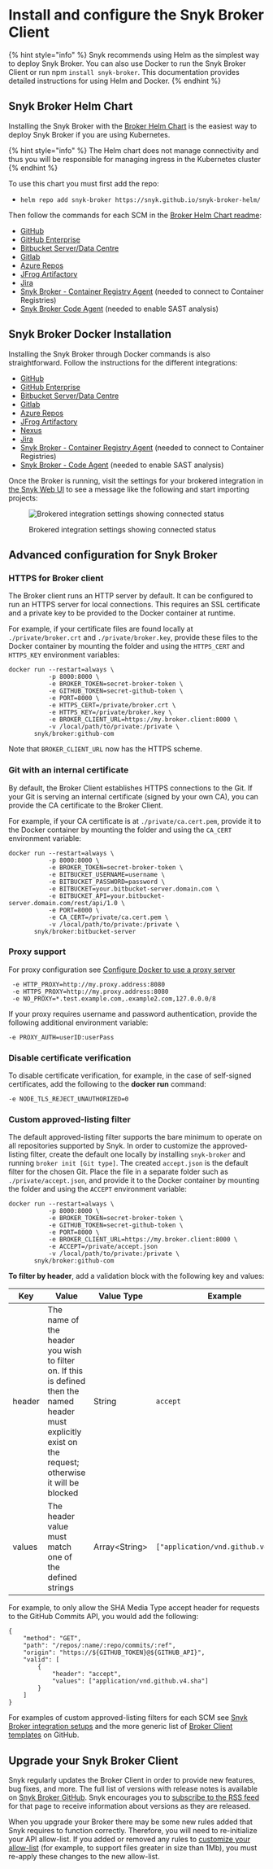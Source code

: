 # Install and configure the Snyk Broker Client

{% hint style="info" %}
Snyk recommends using Helm as the simplest way to deploy Snyk Broker. You can also use Docker to run the Snyk Broker Client or run npm `install snyk-broker`. This documentation provides detailed instructions for using Helm and Docker.
{% endhint %}

## Snyk Broker Helm Chart

Installing the Snyk Broker with the [Broker Helm Chart](https://github.com/snyk/snyk-broker-helm) is the easiest way to deploy Snyk Broker if you are using Kubernetes.&#x20;

{% hint style="info" %}
The Helm chart does not manage connectivity and thus you will be responsible for managing ingress in the Kubernetes cluster
{% endhint %}

To use this chart you must first add the repo:&#x20;

* `helm repo add snyk-broker https://snyk.github.io/snyk-broker-helm/`

Then follow the commands for each SCM in the [Broker Helm Chart readme](https://github.com/snyk/snyk-broker-helm):

* [GitHub ](https://github.com/snyk/snyk-broker-helm#githubcom)
* [GitHub Enterprise](https://github.com/snyk/snyk-broker-helm#github-enterprise)
* [Bitbucket Server/Data Centre](https://github.com/snyk/snyk-broker-helm#bitbucket)
* [Gitlab](https://github.com/snyk/snyk-broker-helm#gitlab)
* [Azure Repos](https://github.com/snyk/snyk-broker-helm#azure-repos)
* [JFrog Artifactory](https://github.com/snyk/snyk-broker-helm#artifactory)
* [Jira](https://github.com/snyk/snyk-broker-helm#jira)
* [Snyk Broker - Container Registry Agent](https://github.com/snyk/snyk-broker-helm#container-registry-agent) (needed to connect to Container Registries)
* [Snyk Broker Code Agent](https://github.com/snyk/snyk-broker-helm#snyk-code-agent) (needed to enable SAST analysis)

## Snyk Broker Docker Installation

Installing the Snyk Broker through Docker commands is also straightforward. Follow the instructions for the different integrations:

* [GitHub](../snyk-broker-set-up-examples/broker-example-set-up-snyk-broker-with-github.md)
* [GitHub Enterprise](../snyk-broker-set-up-examples/setup-broker-with-github-enterprise.md)
* [Bitbucket Server/Data Centre](../snyk-broker-set-up-examples/data-center.md)
* [Gitlab](../snyk-broker-set-up-examples/setup-broker-with-gitlab.md)
* [Azure Repos](../snyk-broker-set-up-examples/setup-broker-with-azure-repos.md)
* [JFrog Artifactory](https://github.com/snyk/broker#artifactory)&#x20;
* [Nexus](https://github.com/snyk/broker#nexus-3)
* [Jira](../../../integrations/snyk-broker/snyk-broker-set-up-examples/setup-broker-with-jira.md)
* [Snyk Broker - Container Registry Agent](../snyk-broker-container-registry-agent/) (needed to connect to Container Registries)
* [Snyk Broker - Code Agent](../snyk-broker-code-agent/) (needed to enable SAST analysis)

Once the Broker is running, visit the settings for your brokered integration in [the Snyk Web UI](https://app.snyk.io) to see a message like the following and start importing projects:

<figure><img src="../../../.gitbook/assets/image (60) (2).png" alt="Brokered integration settings showing connected status"><figcaption><p>Brokered integration settings showing connected status</p></figcaption></figure>

## Advanced configuration for Snyk Broker

### **HTTPS for Broker client**

The Broker client runs an HTTP server by default. It can be configured to run an HTTPS server for local connections. This requires an SSL certificate and a private key to be provided to the Docker container at runtime.

For example, if your certificate files are found locally at `./private/broker.crt` and `./private/broker.key`, provide these files to the Docker container by mounting the folder and using the `HTTPS_CERT` and `HTTPS_KEY` environment variables:

```
docker run --restart=always \
           -p 8000:8000 \
           -e BROKER_TOKEN=secret-broker-token \
           -e GITHUB_TOKEN=secret-github-token \
           -e PORT=8000 \
           -e HTTPS_CERT=/private/broker.crt \
           -e HTTPS_KEY=/private/broker.key \
           -e BROKER_CLIENT_URL=https://my.broker.client:8000 \
           -v /local/path/to/private:/private \
       snyk/broker:github-com
```

Note that `BROKER_CLIENT_URL` now has the HTTPS scheme.

### **Git with an internal certificate**

By default, the Broker Client establishes HTTPS connections to the Git. If your Git is serving an internal certificate (signed by your own CA), you can provide the CA certificate to the Broker Client.

For example, if your CA certificate is at `./private/ca.cert.pem`, provide it to the Docker container by mounting the folder and using the `CA_CERT` environment variable:

```
docker run --restart=always \
           -p 8000:8000 \
           -e BROKER_TOKEN=secret-broker-token \
           -e BITBUCKET_USERNAME=username \
           -e BITBUCKET_PASSWORD=password \
           -e BITBUCKET=your.bitbucket-server.domain.com \
           -e BITBUCKET_API=your.bitbucket-server.domain.com/rest/api/1.0 \
           -e PORT=8000 \
           -e CA_CERT=/private/ca.cert.pem \
           -v /local/path/to/private:/private \
       snyk/broker:bitbucket-server
```

### Proxy support

For proxy configuration see [Configure Docker to use a proxy server](https://docs.docker.com/network/proxy/)

```
 -e HTTP_PROXY=http://my.proxy.address:8080
 -e HTTPS_PROXY=http://my.proxy.address:8080
 -e NO_PROXY=*.test.example.com,.example2.com,127.0.0.0/8
```

If your proxy requires username and password authentication, provide the following additional environment variable:

```
-e PROXY_AUTH=userID:userPass
```

### Disable certificate verification

To disable certificate verification, for example, in the case of self-signed certificates, add the following to the **docker run** command:

```
-e NODE_TLS_REJECT_UNAUTHORIZED=0
```

### Custom approved-listing filter

The default approved-listing filter supports the bare minimum to operate on all repositories supported by Snyk. In order to customize the approved-listing filter, create the default one locally by installing `snyk-broker` and running `broker init [Git type]`. The created `accept.json` is the default filter for the chosen Git. Place the file in a separate folder such as `./private/accept.json`, and provide it to the Docker container by mounting the folder and using the `ACCEPT` environment variable:

```
docker run --restart=always \
           -p 8000:8000 \
           -e BROKER_TOKEN=secret-broker-token \
           -e GITHUB_TOKEN=secret-github-token \
           -e PORT=8000 \
           -e BROKER_CLIENT_URL=https://my.broker.client:8000 \
           -e ACCEPT=/private/accept.json
           -v /local/path/to/private:/private \
       snyk/broker:github-com
```

**To filter by header**, add a validation block with the following key and values:

| Key    | Value                                                                                                                                                     | Value Type     | Example                             |
| ------ | --------------------------------------------------------------------------------------------------------------------------------------------------------- | -------------- | ----------------------------------- |
| header | The name of the header you wish to filter on. If this is defined then the named header must explicitly exist on the request; otherwise it will be blocked | String         | `accept`                            |
| values | The header value must match one of the defined strings                                                                                                    | Array\<String> | `["application/vnd.github.v4.sha"]` |

For example, to only allow the SHA Media Type accept header for requests to the GitHub Commits API, you would add the following:

```
{
    "method": "GET",
    "path": "/repos/:name/:repo/commits/:ref",
    "origin": "https://${GITHUB_TOKEN}@${GITHUB_API}",
    "valid": [
        {
            "header": "accept",
            "values": ["application/vnd.github.v4.sha"]
        }
    ]
}
```

For examples of custom approved-listing filters for each SCM see [Snyk Broker integration setups](../snyk-broker-set-up-examples/) and the more generic list of [Broker Client templates](https://github.com/snyk/broker/tree/master/client-templates) on GitHub.

## Upgrade your Snyk Broker Client

Snyk regularly updates the Broker Client in order to provide new features, bug fixes, and more. The full list of versions with release notes is available on [Snyk Broker GitHub](https://github.com/snyk/broker/releases). Snyk encourages you to [subscribe to the RSS feed](https://github.com/snyk/broker/releases.atom) for that page to receive information about versions as they are released.

When you upgrade your Broker there may be some new rules added that Snyk requires to function correctly. Therefore, you will need to re-initialize your API allow-list. If you added or removed any rules to [customize your allow-list](https://github.com/snyk/broker#custom-approved-listing-filter) (for example, to support files greater in size than 1Mb), you must  re-apply these changes to the new allow-list.
